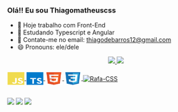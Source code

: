 ### Olá!! Eu sou Thiagomatheuscss

- 🔭 Hoje trabalho com Front-End 
- 🌱 Estudando Typescript e Angular 
- 💬 Contate-me no email: thiagodebarros12@gmail.com 
- 😄 Pronouns: ele/dele

<div align="center">
 <a href="https://github.com/THIAGOMATHEUSCSS">
 <img height="180em" src="https://github-readme-stats.vercel.app/api?username=THIAGOMATHEUSCSS&show_icons=true&theme=dracula&include_all_commits=true&count_private=true"/>
 <img height="180em" src="https://github-readme-stats.vercel.app/api/top-langs/?username=THIAGOMATHEUSCSS&layout=compact&langs_count=7&theme=dracula"/>
</div>
  
  
  <div style="display: inline_block"><br>
  <img align="center" alt="Rafa-Js" height="30" width="40" src="https://raw.githubusercontent.com/devicons/devicon/master/icons/javascript/javascript-plain.svg">
  <img align="center" alt="Rafa-Ts" height="30" width="40" src="https://raw.githubusercontent.com/devicons/devicon/master/icons/typescript/typescript-plain.svg">
  <img align="center" alt="Rafa-HTML" height="30" width="40" src="https://raw.githubusercontent.com/devicons/devicon/master/icons/html5/html5-original.svg">
  <img align="center" alt="Rafa-CSS" height="30" width="40" src="https://raw.githubusercontent.com/devicons/devicon/master/icons/css3/css3-original.svg">         
  <img align="center" alt="Rafa-CSS" height="30" width="40" src="https://cdn.jsdelivr.net/gh/devicons/devicon/icons/angularjs/angularjs-original.svg">
  
  ##
    
  <div>
  <a href="https://www.instagram.com/thiagomatheusbc/https:/"target="_blank"><img src="https://img.shields.io/badge/-Instagram-%23E4405F?    style=for-the-badge&logo=instagram&logoColor=white" target="_blank"></a>
  <a href="https://discord.gg/y2hafYv" target="_blank"><img src="https://img.shields.io/badge/Discord-7289DA?style=for-the-badge&logo=discord&logoColor=white"        target="_blank"></a> 
  <a href = "mailto:contatorafaballerini@gmail.com"><img src="https://img.shields.io/badge/-Gmail-%23333?style=for-the-badge&logo=gmail&logoColor=white"  target="_blank"></a>
  <a href="https://www.linkedin.com/in/thiago-matheus-367a32228/" target="_blank"><img src="https://img.shields.io/badge/-LinkedIn-%230077B5?style=for-the-
   </div>
    
    
    
